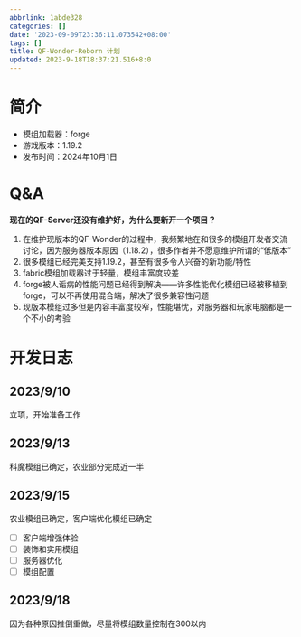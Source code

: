 ```yaml
---
abbrlink: 1abde328
categories: []
date: '2023-09-09T23:36:11.073542+08:00'
tags: []
title: QF-Wonder-Reborn 计划
updated: 2023-9-18T18:37:21.516+8:0
---
```

# 简介

* 模组加载器：forge
* 游戏版本：1.19.2
* 发布时间：2024年10月1日

# Q&A

**现在的QF-Server还没有维护好，为什么要新开一个项目？**

1. 在维护现版本的QF-Wonder的过程中，我频繁地在和很多的模组开发者交流讨论，因为服务器版本原因（1.18.2），很多作者并不愿意维护所谓的“低版本”
2. 很多模组已经完美支持1.19.2，甚至有很多令人兴奋的新功能/特性
3. fabric模组加载器过于轻量，模组丰富度较差
4. forge被人诟病的性能问题已经得到解决——许多性能优化模组已经被移植到forge，可以不再使用混合端，解决了很多兼容性问题
5. 现版本模组过多但是内容丰富度较窄，性能堪忧，对服务器和玩家电脑都是一个不小的考验

# 开发日志

## 2023/9/10

立项，开始准备工作

## 2023/9/13

科魔模组已确定，农业部分完成近一半

## 2023/9/15

农业模组已确定，客户端优化模组已确定

- [ ]  客户端增强体验
- [ ]  装饰和实用模组
- [ ]  服务器优化
- [ ]  模组配置

## 2023/9/18

因为各种原因推倒重做，尽量将模组数量控制在300以内
